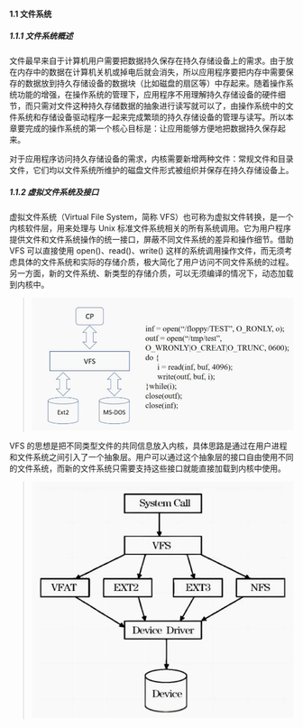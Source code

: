 #### **1.1** 文件系统

##### 1.1.1 文件系统概述

文件最早来自于计算机用户需要把数据持久保存在持久存储设备上的需求。由于放在内存中的数据在计算机关机或掉电后就会消失，所以应用程序要把内存中需要保存的数据放到持久存储设备的数据块（比如磁盘的扇区等）中存起来。随着操作系统功能的增强，在操作系统的管理下，应用程序不用理解持久存储设备的硬件细节，而只需对文件这种持久存储数据的抽象进行读写就可以了，由操作系统中的文件系统和存储设备驱动程序一起来完成繁琐的持久存储设备的管理与读写。所以本章要完成的操作系统的第一个核心目标是：让应用能够方便地把数据持久保存起来。

对于应用程序访问持久存储设备的需求，内核需要新增两种文件：常规文件和目录文件，它们均以文件系统所维护的磁盘文件形式被组织并保存在持久存储设备上。

##### 1.1.2 虚拟文件系统及接口

虚拟文件系统（Virtual File System，简称 VFS）也可称为虚拟文件转换，是一个内核软件层，用来处理与 Unix
标准文件系统相关的所有系统调用。它为用户程序提供文件和文件系统操作的统一接口，屏蔽不同文件系统的差异和操作细节。借助 VFS 可以直接使用 open()、read()、write() 这样的系统调用操作文件，而无须考虑具体的文件系统和实际的存储介质，极大简化了用户访问不同文件系统的过程。另一方面，新的文件系统、新类型的存储介质，可以无须编译的情况下，动态加载到内核中。

> ![文件系统](picture_文件系统/文件系统1.png) 

VFS 的思想是把不同类型文件的共同信息放入内核，具体思路是通过在用户进程和文件系统之间引入了一个抽象层。用户可以通过这个抽象层的接口自由使用不同的文件系统，而新的文件系统只需要支持这些接口就能直接加载到内核中使用。

> ![文件系统](picture_文件系统/文件系统2.png) 